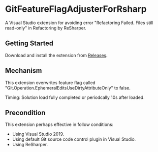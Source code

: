 # GitFeatureFlagAdjusterForRsharp

A Visual Studio extension for avoiding error "Refactoring Failed. Files still read-only" in Refactoring by ReSharper.

## Getting Started
Download and install the extension from [Releases](https://github.com/turqTanza/GitFeatureFlagAdjusterForRsharp/releases).

## Mechanism
This extension overwrites feature flag called "Git.Operation.EphemeralEditsUseDirtyAttributeOnly" to false.

Timing: Solution load fully completed or periodcally 10s after loaded.

## Precondition

This extension perhaps effective in follow conditions:

* Using Visual Studio 2019.
* Using default Git source code control plugin in Visual Studio.
* Using ReSharper.

